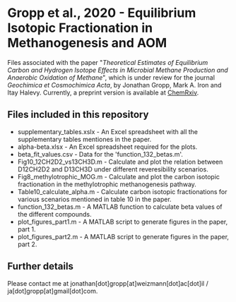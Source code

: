 # Gropp et al., 2020 - Equilibrium Isotopic Fractionation in Methanogenesis and AOM
Files associated with the paper "*Theoretical Estimates of Equilibrium Carbon and Hydrogen Isotope Effects in Microbial Methane Production and Anaerobic Oxidation of Methane*", which is under review for the journal *Geochimica et Cosmochimica Acta*, by Jonathan Gropp, Mark A. Iron and Itay Halevy. Currently, a preprint version is available at [ChemRxiv](https://chemrxiv.org/articles/preprint/Theoretical_Estimates_of_Equilibrium_Carbon_and_Hydrogen_Isotope_Effects_in_Microbial_Methane_Production_and_Anaerobic_Oxidation_of_Methane/12906035).

## Files included in this repository
- supplementary_tables.xslx - An Excel spreadsheet with all the supplementary tables mentiones in the paper.
- alpha-beta.xlsx - An Excel spreadsheet required for the plots.
- beta_fit_values.csv - Data for the 'function_132_betas.m'.
- Fig10_12CH2D2_vs13CH3D.m - Calculate and plot the relation between D12CH2D2 and D13CH3D under different reveresibility scenarios.
- Fig8_methylotrophic_MOG.m - Calculate and plot the carbon isotopic fractionation in the methylotrophic methanogenesis pathway.
- Table10_calculate_alpha.m - Calculate carbon isotopic fractionations for various scenarios mentioned in table 10 in the paper.
- function_132_betas.m - A MATLAB function to calculate beta values of the different compounds.
- plot_figures_part1.m - A MATLAB script to generate figures in the paper, part 1.
- plot_figures_part2.m - A MATLAB script to generate figures in the paper, part 2.

## Further details
Please contact me at jonathan[dot]gropp[at]weizmann[dot]ac[dot]il / ja[dot]gropp[at]gmail[dot]com.  
